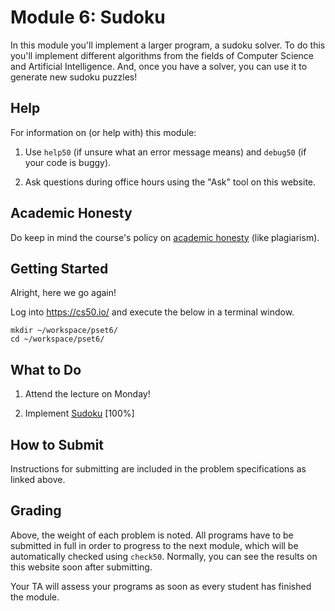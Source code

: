# Module 6: Sudoku

In this module you'll implement a larger program, a sudoku solver. To do this you'll implement different algorithms from the fields of Computer Science and Artificial Intelligence. And, once you have a solver, you can use it to generate new sudoku puzzles!

## Help

For information on (or help with) this module:

1. Use `help50` (if unsure what an error message means) and `debug50` (if your code is buggy).

2. Ask questions during office hours using the "Ask" tool on this website.


## Academic Honesty

Do keep in mind the course's policy on [academic honesty](/syllabus) (like plagiarism).


## Getting Started

Alright, here we go again!

Log into <https://cs50.io/> and execute the below in a terminal window.

    mkdir ~/workspace/pset6/
    cd ~/workspace/pset6/


## What to Do

1. Attend the lecture on Monday!

2. Implement [Sudoku](/problems/sudoku) [100%]


## How to Submit

Instructions for submitting are included in the problem specifications as linked above.


## Grading

Above, the weight of each problem is noted. All programs have to be submitted in full in order to progress to the next module, which will be automatically checked using `check50`. Normally, you can see the results on this website soon after submitting.

Your TA will assess your programs as soon as every student has finished the module.
